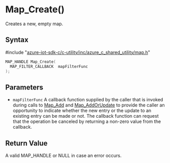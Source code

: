 # Map_Create()

Creates a new, empty map.

## Syntax

\#include "[azure-iot-sdk-c/c-utility/inc/azure_c_shared_utility/map.h](../iot-c-ref-map-h.md)"  
```C
MAP_HANDLE Map_Create(
  MAP_FILTER_CALLBACK  mapFilterFunc
);
```

## Parameters
* `mapFilterFunc` A callback function supplied by the caller that is invoked during calls to [Map_Add](#undefined) and [Map_AddOrUpdate](#undefined) to provide the caller an opportunity to indicate whether the new entry or the update to an existing entry can be made or not. The callback function can request that the operation be canceled by returning a non-zero value from the callback.

## Return Value
A valid MAP_HANDLE or NULL in case an error occurs.

